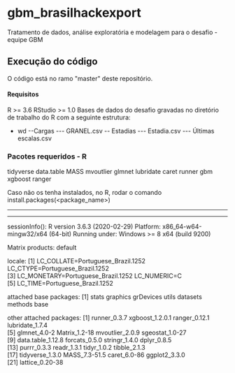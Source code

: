 # gbm_brasilhackexport
Tratamento de dados, análise exploratória e modelagem para o desafio - equipe GBM

## Execução do código
O código está no ramo "master" deste repositório.

#### Requisitos
R >= 3.6
RStudio >= 1.0
Bases de dados do desafio gravadas no diretório de trabalho do R com a seguinte estrutura:

- wd
  --Cargas
    --- GRANEL.csv
  -- Estadias
    --- Estadia.csv
    --- Últimas escalas.csv

### Pacotes requeridos - R
tidyverse
data.table
MASS
mvoutlier
glmnet
lubridate
caret
runner
gbm
xgboost
ranger

Caso não os tenha instalados, no R, rodar o comando install.packages(<package_name>)

**************************************************************************************
**************************************************************************************
sessionInfo():
R version 3.6.3 (2020-02-29)
Platform: x86_64-w64-mingw32/x64 (64-bit)
Running under: Windows >= 8 x64 (build 9200)

Matrix products: default

locale:
[1] LC_COLLATE=Portuguese_Brazil.1252  LC_CTYPE=Portuguese_Brazil.1252   
[3] LC_MONETARY=Portuguese_Brazil.1252 LC_NUMERIC=C                      
[5] LC_TIME=Portuguese_Brazil.1252    

attached base packages:
[1] stats     graphics  grDevices utils     datasets  methods   base     

other attached packages:
 [1] runner_0.3.7      xgboost_1.2.0.1   ranger_0.12.1     lubridate_1.7.4  
 [5] glmnet_4.0-2      Matrix_1.2-18     mvoutlier_2.0.9   sgeostat_1.0-27  
 [9] data.table_1.12.8 forcats_0.5.0     stringr_1.4.0     dplyr_0.8.5      
[13] purrr_0.3.3       readr_1.3.1       tidyr_1.0.2       tibble_2.1.3     
[17] tidyverse_1.3.0   MASS_7.3-51.5     caret_6.0-86      ggplot2_3.3.0    
[21] lattice_0.20-38 
